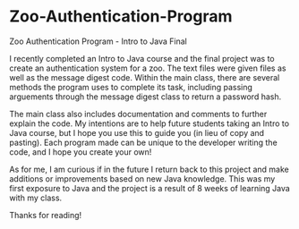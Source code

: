 # Zoo-Authentication-Program
Zoo Authentication Program - Intro to Java Final

I recently completed an Intro to Java course and the final project was to create an authentication system for a zoo.
The text files were given files as well as the message digest code.
Within the main class, there are several methods the program uses to complete its task, including passing arguements through the
message digest class to return a password hash.

The main class also includes documentation and comments to further explain the code. My intentions are to help future students
taking an Intro to Java course, but I hope you use this to guide you (in lieu of copy and pasting). Each program made can be unique
to the developer writing the code, and I hope you create your own!

As for me, I am curious if in the future I return back to this project and make additions or improvements based on new
Java knowledge. This was my first exposure to Java and the project is a result of 8 weeks of learning Java with my class.

Thanks for reading!
